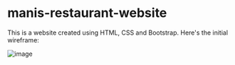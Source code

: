 # manis-restaurant-website
This is a website created using HTML, CSS and Bootstrap.
Here's the initial wireframe: 

![image](https://user-images.githubusercontent.com/54648581/163625248-16f8aa16-05d7-4dcd-812a-95d983cc0269.png)
